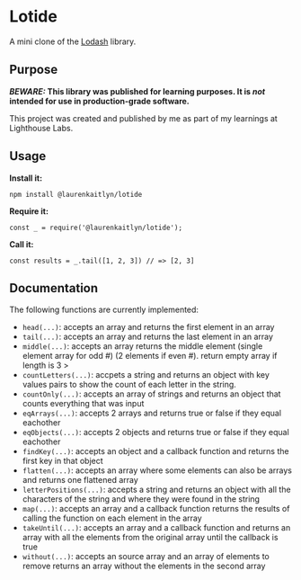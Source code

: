 # Lotide

A mini clone of the [Lodash](https://lodash.com) library.

## Purpose

**_BEWARE:_ This library was published for learning purposes. It is _not_ intended for use in production-grade software.**

This project was created and published by me as part of my learnings at Lighthouse Labs. 

## Usage

**Install it:**

`npm install @laurenkaitlyn/lotide`

**Require it:**

`const _ = require('@laurenkaitlyn/lotide');`

**Call it:**

`const results = _.tail([1, 2, 3]) // => [2, 3]`

## Documentation

The following functions are currently implemented:

* `head(...)`: accepts an array and returns the first element in an array
* `tail(...)`: accepts an array and returns the last element in an array
* `middle(...)`: accepts an array returns the middle element (single element array for odd #) (2 elements if even #). return empty array if length is 3 >
* `countLetters(...)`: accpets a string and returns an object with key values pairs to show the count of each letter in the string.
* `countOnly(...)`: accepts an array of strings and returns an object that counts everything that was input 
* `eqArrays(...)`: accepts 2 arrays and returns true or false if they equal eachother
* `eqObjects(...)`: accepts 2 objects and returns true or false if they equal eachother
* `findKey(...)`: accepts an object and a callback function and returns the first key in that object
* `flatten(...)`: accepts an array where some elements can also be arrays and returns one flattened array
* `letterPositions(...)`: accepts a string and returns an object with all the characters of the string and where they were found in the string
* `map(...)`: accepts an array and a callback function returns the results of calling the function on each element in the array
* `takeUntil(...)`: accepts an array and a callback function and returns an array with all the elements from the original array until the callback is true
* `without(...)`: accepts an source array and an array of elements to remove returns an array without the elements in the second array